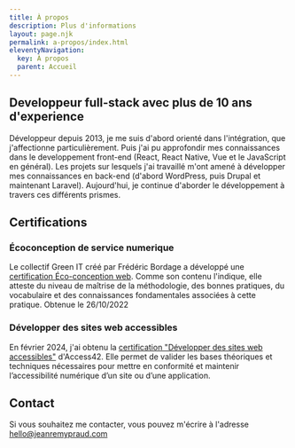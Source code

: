 ```yaml
---
title: À propos
description: Plus d'informations
layout: page.njk
permalink: a-propos/index.html
eleventyNavigation:
  key: À propos
  parent: Accueil
---
```


## Developpeur full-stack avec plus de 10 ans d'experience

Développeur depuis 2013, je me suis d'abord orienté dans l'intégration, que j'affectionne particulièrement. Puis j'ai pu approfondir mes connaissances dans le developpement front-end (React, React Native, Vue et le JavaScript en général). Les projets sur lesquels j'ai travaillé m'ont amené à développer mes connaissances en back-end (d'abord WordPress, puis Drupal et maintenant Laravel).
Aujourd'hui, je continue d'aborder le développement à travers ces différents prismes.

## Certifications

### Écoconception de service numerique

Le collectif Green IT créé par Frédéric Bordage a développé une [certification Éco-conception web](https://www.greenit.fr/certification-ecoconception-de-service-numerique/). Comme son contenu l'indique, <quote>elle atteste du niveau de maîtrise de la méthodologie, des bonnes pratiques, du vocabulaire et des connaissances fondamentales associées à cette pratique</quote>.
Obtenue le 26/10/2022

### Développer des sites web accessibles

En février 2024, j'ai obtenu la [certification "Développer des sites web accessibles"](https://formations.access42.net/certifications/developper-des-sites-web-accessibles/) d'Access42. Elle permet de valider <quote>les bases théoriques et techniques nécessaires pour mettre en conformité et maintenir l’accessibilité numérique d’un site ou d’une application</quote>.

## Contact

Si vous souhaitez me contacter, vous pouvez m'écrire à l'adresse [hello@jeanremypraud.com](mailto:hello@jeanremypraud.com)
